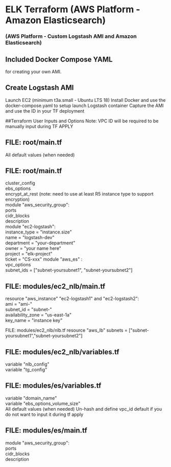# ELK Terraform (AWS Platform - Amazon Elasticsearch)
### (AWS Platform - Custom Logstash AMI and Amazon Elasticsearch)

## Included Docker Compose YAML
for creating your own AMI.

## Create Logstash AMI
Launch EC2 (minimum t3a.small - Ubuntu LTS 18)
Install Docker and use the docker-compose.yaml to setup launch Logstash container
Capture the AMI and use the ID in your TF deployment

##Terraform User Inputs and Options
Note: VPC ID will be required to be manually input during TF APPLY

FILE: root/main.tf
------------------
All default values (when needed)

FILE: root/main.tf
------------------
cluster_config\
ebs_options\
encrypt_at_rest (note: need to use at least R5 instance type to support encryption)\
module "aws_security_group":\
    ports\
    cidr_blocks\
    description\
module "ec2-logstash":\
    instance_type = "instance.size"\
    name = "logstash-dev"\
    department = "your-department"\
    owner = "your name here"\
    project = "elk-project"\
    ticket = "CS-xxx"
module "aws_es" :\
    vpc_options\
    subnet_ids = ["subnet-yoursubnet1", "subnet-yoursubnet2"]

FILE: modules/ec2_nlb/main.tf
------------------
resource "aws_instance" "ec2-logstash1" and "ec2-logstash2":\
    ami           = "ami-"\
    subnet_id     = "subnet-"\
    availability_zone = "us-east-1a"\
    key_name = "instance key"

FILE: modules/ec2_nlb/nlb.tf
resource "aws_lb"
    subnets = ["subnet-yoursubnet1","subnet-yoursubnet2"]

FILE: modules/ec2_nlb/variables.tf
------------------
variable "nlb_config"\
variable "tg_config"

FILE: modules/es/variables.tf
------------------
variable "domain_name"\
variable "ebs_options_volume_size"\
All default values (when needed)
Un-hash and define vpc_id default if you do not want to input it during tf apply

FILE: modules/es/main.tf
------------------
module "aws_security_group":\
    ports\
    cidr_blocks\
    description
